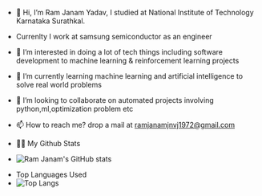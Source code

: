 - 👋 Hi, I’m Ram Janam Yadav, I studied at National Institute of Technology Karnataka Surathkal.
- Currenlty I work at samsung semiconductor as an engineer
- 👀 I’m interested in doing a lot of tech things including software development to machine learning & reinforcement learning projects
- 🌱 I’m currently learning machine learning and artificial intelligence to solve real world problems
- 💞️ I’m looking to collaborate on automated projects involving python,ml,optimization problem etc
- 📫 How to reach me? drop a mail at ramjanamjnvj1972@gmail.com

-  🎉🎉 My Github Stats
- ![Ram Janam's GitHub stats](https://github-readme-stats.vercel.app/api?username=rampluto&show_icons=true)
<!---
(https://github.com/rampluto/github-readme-stats) github stats
- --->
- Top Languages Used
- ![Top Langs](https://github-readme-stats.vercel.app/api/top-langs/?username=rampluto&layout=compact)

<!-- <a href="https://github.com/anuraghazra/github-readme-stats">
  <img align="center" src="https://github-readme-stats.vercel.app/api/?username=rampluto&show_icons=True" />
</a>
<a href="https://github.com/anuraghazra/convoychat">
  <img align="center" src="https://github-readme-stats.vercel.app/api/top-langs/?username=rampluto" />
</a>
 -->
<!---
(https://github.com/rampluto/github-readme-stats) Github Top Languages
- --->

<!---
rampluto/rampluto is a ✨ special ✨ repository because its `README.md` (this file) appears on your GitHub profile.
You can click the Preview link to take a look at your changes.
--->
